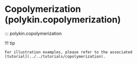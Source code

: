# Copolymerization (polykin.copolymerization)

::: polykin.copolymerization

!!! tip

    For illustration examples, please refer to the associated
    [tutorial](../../tutorials/copolymerization).
